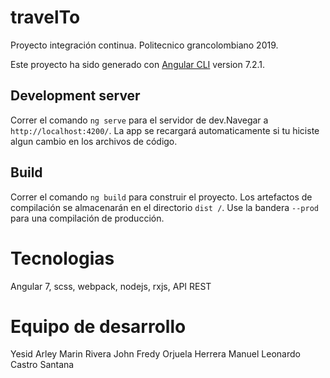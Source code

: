 # travelTo
Proyecto integración continua. Politecnico grancolombiano 2019.

Este proyecto ha sido generado con [Angular CLI](https://github.com/angular/angular-cli) version 7.2.1.

## Development server

Correr el comando `ng serve` para el servidor de dev.Navegar a `http://localhost:4200/`. La app se recargará automaticamente si tu hiciste algun cambio en los archivos de código.

## Build

Correr el comando `ng build` para construir el proyecto. Los artefactos de compilación se almacenarán en el directorio `dist /`. Use la bandera `--prod` para una compilación de producción.

# Tecnologias

Angular 7, scss, webpack, nodejs, rxjs, API REST

# Equipo de desarrollo

Yesid Arley Marin Rivera
John Fredy Orjuela Herrera
Manuel Leonardo Castro Santana